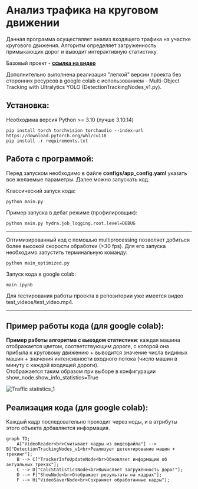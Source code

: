 # Анализ трафика на круговом движении

Данная программа осуществляет анализ входящего трафика на участке кругового движения. Алгоритм определяет загруженность примыкающих дорог и выводит интерактивную статистику.

Базовый проект - [__ссылка на видео__](https://youtu.be/u9EtqHz4Vqc)

Дополнительно выполнена реализация "легкой" версии проекта без сторонних ресурсов  в google colab с использованием - Multi-Object Tracking with Ultralytics YOLO (DetectionTrackingNodes_v1.py).

## Установка:
Необходима версия Python >= 3.10 (лучше 3.10.14)
```
pip install torch torchvision torchaudio --index-url https://download.pytorch.org/whl/cu118
pip install -r requirements.txt
```
## Работа с программой:
Перед запуском необходимо в файле __configs/app_config.yaml__ указать все желаемые параметры. Далее можно запускать код.

Классический запуск кода:
```
python main.py
```
Пример запуска в дебаг режиме (профилировщик):
```
python main.py hydra.job_logging.root.level=DEBUG
```
---

Оптимизированный код с помошью multiprocessing позволяет добиться более высокой скорости обработки (>30 fps). Для его запуска необходимо запустить терминальную команду:
```
python main_optimized.py 
```

Запуск кода в google colab:
```
main.ipynb 
```
Для тестирования работы проекта в репозитории уже имеется видео test_videos/test_video.mp4. 


---
## Пример работы кода (для google colab):

__Пример работы алгоритма c выводом статистики__: каждая машина отображается цветом, соответствующим дороге, с которой она прибыла к круговому движению + выводится значение числа видимых машин + значения интенсивности входного потока (число машин в минуту с каждой входящей дороги). <br/>Отображается таким образом при выборе в конфигурации show_node.show_info_statistics=True 

![Traffic statistics_1](video_out/result_video.gif)

## Реализация кода (для google colab):

Каждый кадр последовательно проходит через ноды, и в атрибуты этого объекта добавляется информация.

```mermaid
graph TD;
    A["VideoReader<br>Считывает кадры из видеофайла"] --> B["DetectionTrackingNodes_v1<br>Реализует детектирование машин + трекинг"];
    B --> C["TrackerInfoUpdateNode<br>Обновляет информацию об актуальных треках"];
    C --> D["CalcStatisticsNode<br>Вычисляет загруженность дорог"];     
    D --> F["ShowNode<br>Отображает результаты на кадрах"];
    F --> H["VideoSaverNode<br>Сохраняет обработанные кадры"]; 
```



